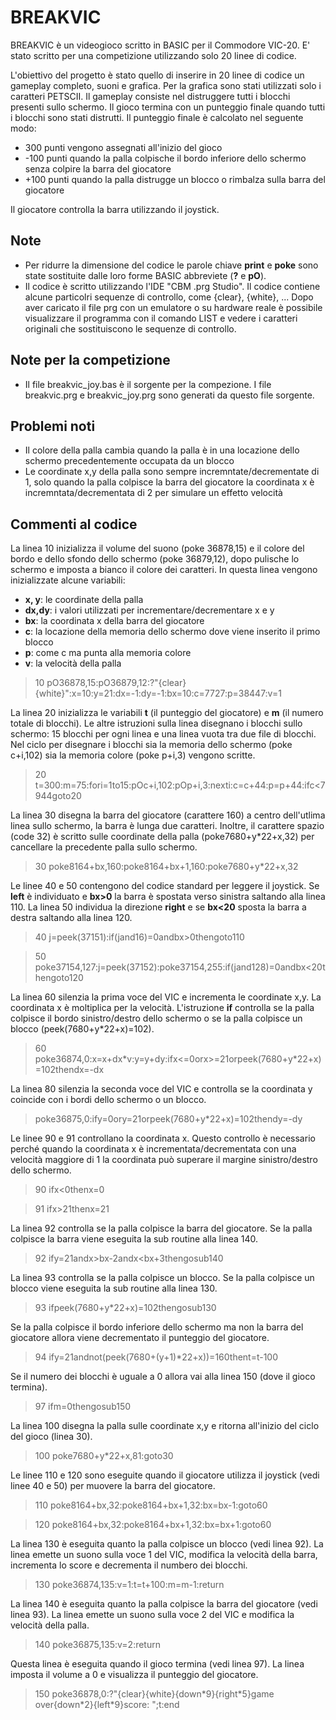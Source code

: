 BREAKVIC
===========
BREAKVIC è un videogioco scritto in BASIC per il Commodore VIC-20. E' stato scritto per una competizione utilizzando solo 20 linee di codice.

L'obiettivo del progetto è stato quello di inserire in 20 linee di codice un gameplay completo, suoni e grafica.
Per la grafica sono stati utilizzati solo i caratteri PETSCII. Il gameplay consiste nel distruggere tutti i blocchi presenti sullo schermo. Il gioco termina con un punteggio finale quando tutti i blocchi sono stati distrutti.
Il punteggio finale è calcolato nel seguente modo:
* 300 punti vengono assegnati all'inizio del gioco
* -100 punti quando la palla colpische il bordo inferiore dello schermo senza colpire la barra del giocatore
* +100 punti quando la palla distrugge un blocco o rimbalza sulla barra del giocatore

Il giocatore controlla la barra utilizzando il joystick.

Note
-------
* Per ridurre la dimensione del codice le parole chiave **print** e **poke** sono state sostituite dalle loro forme BASIC abbreviete (**?** e **pO**).
* Il codice è scritto utilizzando l'IDE "CBM .prg Studio". Il codice contiene alcune particolri sequenze di controllo, come {clear}, {white}, ... Dopo aver caricato il file prg con un emulatore o su hardware reale è possibile visualizzare il programma con il comando LIST e vedere i caratteri originali che sostituiscono le sequenze di controllo.

Note per la competizione
---------------------------
* Il file breakvic_joy.bas è il sorgente per la compezione. I file breakvic.prg e breakvic_joy.prg sono generati da questo file sorgente.

Problemi noti
----------------
* Il colore della palla cambia quando la palla è in una locazione dello schermo precedentemente occupata da un blocco
* Le coordinate x,y della palla sono sempre incremntate/decrementate di 1, solo quando la palla colpisce la barra del giocatore la coordinata x è incremntata/decrementata di 2 per simulare un effetto velocità

Commenti al codice
---------------------
La linea 10 inizializza il volume del suono (poke 36878,15) e il colore del bordo e dello sfondo dello schermo (poke 36879,12), dopo pulische lo schermo e imposta a bianco il colore dei caratteri. In questa linea vengono inizializzate alcune variabili:
* **x, y**: le coordinate della palla
* **dx,dy**: i valori utilizzati per incrementare/decrementare x e y
* **bx**: la coordinata x della barra del giocatore
* **c**: la locazione della memoria dello schermo dove viene inserito il primo blocco
* **p**: come c ma punta alla memoria colore
* **v**: la velocità della palla

> 10 pO36878,15:pO36879,12:?"{clear}{white}":x=10:y=21:dx=-1:dy=-1:bx=10:c=7727:p=38447:v=1

La linea 20 inizializza le variabili **t** (il punteggio del giocatore) e **m** (il numero totale di blocchi). Le altre istruzioni sulla linea disegnano i blocchi sullo schermo: 15 blocchi per ogni linea e una linea vuota tra due file di blocchi. Nel ciclo per disegnare i blocchi sia la memoria dello schermo (poke c+i,102) sia la memoria colore (poke p+i,3) vengono scritte.

> 20 t=300:m=75:fori=1to15:pOc+i,102:pOp+i,3:nexti:c=c+44:p=p+44:ifc<7944goto20

La linea 30 disegna la barra del giocatore (carattere 160) a centro dell'utlima linea sullo schermo, la barra è lunga due caratteri. Inoltre, il carattere spazio (code 32) è scritto sulle coordinate della palla (poke7680+y\*22+x,32) per cancellare la precedente palla sullo schermo.

> 30 poke8164+bx,160:poke8164+bx+1,160:poke7680+y\*22+x,32

Le linee 40 e 50 contengono del codice standard per leggere il joystick. Se **left** è individuato e **bx>0** la barra è spostata verso sinistra saltando alla linea 110. La linea 50 individua la direzione **right** e se **bx<20** sposta la barra a destra saltando alla linea 120.

> 40 j=peek(37151):if(jand16)=0andbx>0thengoto110

> 50 poke37154,127:j=peek(37152):poke37154,255:if(jand128)=0andbx<20thengoto120

La linea 60 silenzia la prima voce del VIC e incrementa le coordinate x,y. La coordinata x è moltiplica per la velocità. L'istruzione **if** controlla se la palla colpisce il bordo sinistro/destro dello schermo o se la palla colpisce un blocco (peek(7680+y\*22+x)=102).

> 60 poke36874,0:x=x+dx\*v:y=y+dy:ifx<=0orx>=21orpeek(7680+y\*22+x)=102thendx=-dx

La linea 80 silenzia la seconda voce del VIC e controlla se la coordinata y coincide con i bordi dello schermo o un blocco.

> poke36875,0:ify=0ory=21orpeek(7680+y\*22+x)=102thendy=-dy

Le linee 90 e 91 controllano la coordinata x. Questo controllo è necessario perché quando la coordinata x è incrementata/decrementata con una velocità maggiore di 1 la coordinata può superare il margine sinistro/destro dello schermo.

> 90 ifx<0thenx=0

>91 ifx>21thenx=21

La linea 92 controlla se la palla colpisce la barra del giocatore. Se la palla colpisce la barra viene eseguita la sub routine alla linea 140.

>92 ify=21andx>bx-2andx<bx+3thengosub140

La linea 93 controlla se la palla colpisce un blocco. Se la palla colpisce un blocco viene eseguita la sub routine alla linea 130.

>93 ifpeek(7680+y\*22+x)=102thengosub130

Se la palla colpisce il bordo inferiore dello schermo ma non la barra del giocatore allora viene decrementato il punteggio del giocatore.

> 94 ify=21andnot(peek(7680+(y+1)\*22+x))=160thent=t-100

Se il numero dei blocchi è uguale a 0 allora vai alla linea 150 (dove il gioco termina).

> 97 ifm=0thengosub150

La linea 100 disegna la palla sulle coordinate x,y e ritorna all'inizio del ciclo del gioco (linea 30).

> 100 poke7680+y\*22+x,81:goto30

Le linee 110 e 120 sono eseguite quando il giocatore utilizza il joystick (vedi linee 40 e 50) per muovere la barra del giocatore.

> 110 poke8164+bx,32:poke8164+bx+1,32:bx=bx-1:goto60

> 120 poke8164+bx,32:poke8164+bx+1,32:bx=bx+1:goto60

La linea 130 è eseguita quanto la palla colpisce un blocco (vedi linea 92). La linea emette un suono sulla voce 1 del VIC, modifica la velocità della barra, incrementa lo score e decrementa il numbero dei blocchi.

> 130 poke36874,135:v=1:t=t+100:m=m-1:return

La linea 140 è eseguita quanto la palla colpisce la barra del giocatore (vedi linea 93). La linea emette un suono sulla voce 2 del VIC e modifica la velocità della palla.

> 140 poke36875,135:v=2:return

Questa linea è eseguita quando il gioco termina (vedi linea 97). La linea imposta il volume a 0 e visualizza il punteggio del giocatore.

> 150 poke36878,0:?"{clear}{white}{down\*9}{right\*5}game over{down\*2}{left\*9}score: ";t:end
